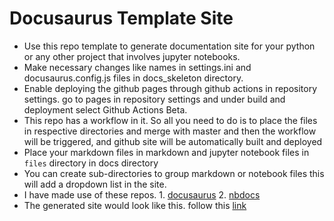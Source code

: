 # Docusaurus Template Site

- Use this repo template to generate documentation site for your python or any other project that involves jupyter notebooks.
- Make necessary changes like names in settings.ini and docusaurus.config.js files in docs_skeleton directory.
- Enable deploying the github pages through github actions in repository settings. go to pages in repository settings and under build and deployment select Github Actions Beta.
- This repo has a workflow in it. So all you need to do is to place the files in respective directories and merge with master and then the workflow will be triggered, and github site will be automatically built and deployed
- Place your markdown files in markdown and jupyter notebook files in `files` directory in docs directory
- You can create sub-directories to group markdown or notebook files this will add a dropdown list in the site.
- I have made use of these repos. 1. [docusaurus](https://github.com/facebook/docusaurus)
                                  2. [nbdocs](https://github.com/outerbounds/nbdoc)
- The generated site would look like this. follow this [link](https://balnarendrasapa.github.io/docusaurus_site/)
